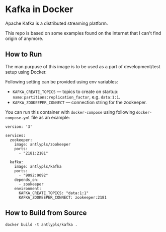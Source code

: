 Kafka in Docker
===============

Apache Kafka is a distributed streaming platform.

This repo is based on some examples found on the Internet that I can't find origin of anymore.

How to Run
----------

The man purpuse of this image is to be used as a part of development/test setup using Docker.

Following setting can be provided using env variables:

* `KAFKA_CREATE_TOPICS` — topics to create on startup: `name:partitions:replication_factor`, e.g. `data:1:1`.
* `KAFKA_ZOOKEEPER_CONNECT` — connection string for the zookeeper.

You can run this container with `docker-compose` using following `docker-compose.yml` file as an example:

```
version: '3'

services:
  zookeeper:
    image: antlypls/zookeeper
    ports:
      - "2181:2181"

  kafka:
    image: antlypls/kafka
    ports:
      - "9092:9092"
    depends_on:
      - zookeeper
    environment:
      KAFKA_CREATE_TOPICS: "data:1:1"
      KAFKA_ZOOKEEPER_CONNECT: zookeeper:2181
```

How to Build from Source
------------------------

```
docker build -t antlypls/kafka .
```
